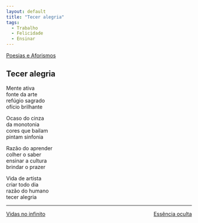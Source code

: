 ```yaml
---
layout: default
title: "Tecer alegria"
tags:
  - Trabalho
  - Felicidade
  - Ensinar
--- 
```




[Poesias e Aforismos](./)

## Tecer alegria

Mente ativa  
fonte da arte  
refúgio sagrado  
ofício brilhante

Ocaso do cinza  
da monotonia  
cores que bailam  
pintam sinfonia

Razão do aprender  
colher o saber  
ensinar a cultura  
brindar o prazer

Vida de artista  
criar todo dia  
razão do humano  
tecer alegria

---

<div style="display: flex; justify-content: space-between;">
  <a href="./vidas-no-infinito.html">Vidas no infinito</a>
  <a href="./essencia-oculta.html">Essência oculta</a>
</div>
